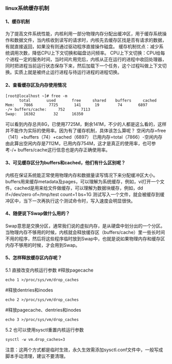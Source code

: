 ### linux系统缓存机制
#### 1、缓存机制
为了提高文件系统性能，内核利用一部分物理内存分配出缓冲区，用于缓存系统操作和数据文件，当内核收到读写的请求时，内核先去缓存区找是否有请求的数据，有就直接返回，如果没有则通过驱动程序直接操作磁盘。
缓存机制优点：减少系统调用次数，降低CPU上下文切换和磁盘访问频率。
CPU上下文切换：CPU给每个进程一定的服务时间，当时间片用完后，内核从正在运行的进程中收回处理器，同时把进程当前运行状态保存下来，然后加载下一个任务，这个过程叫做上下文切换。实质上就是被终止运行进程与待运行进程的进程切换。
#### 2、查看缓存区及内存使用情况
```
[root@localhost ~]# free -m
      total       used       free     shared    buffers     cached
Mem:    7866       7725       141      19        74       6897
-/+ buffers/cache:     752       7113
Swap:   16382        32      16350
```
可以看到内存总共8G，已使用7725M，剩余141M，不少的人都是这么看的，这样并不能作为实际的使用率。因为有了缓存机制，具体该怎么算呢？
空闲内存=free（141）+buffers（74）+cached（6897）
已用内存=total（7866）-空闲内存
由此算出空闲内存是7112M，已用内存754M，这才是真正的使用率，也可参考-/+ buffers/cache这行信息也是内存正确使用率。
#### 3、可见缓存区分为buffers和cached，他们有什么区别呢？
  内核在保证系统能正常使用物理内存和数据量读写情况下来分配缓冲区大小。buffers用来缓存metadata及pages，可以理解为系统缓存，例如，vi打开一个文件。cached是用来给文件做缓存，可以理解为数据块缓存，例如，dd if=/dev/zero of=/tmp/test count=1 bs=1G 测试写入一个文件，就会被缓存到缓冲区中，当下一次再执行这个测试命令时，写入速度会明显很快。
#### 4、随便说下Swap做什么用的？
  Swap意思是交换分区，通常我们说的虚拟内存，是从硬盘中划分出的一个分区。当物理内存不够用的时候，内核就会释放缓存区（buffers/cache）里一些长时间不用的程序，然后将这些程序临时放到Swap中，也就是说如果物理内存和缓存区内存不够用的时候，才会用到Swap。
#### 5、怎样释放缓存区内存呢？
 5.1 直接改变内核运行参数
 #释放pagecache
 ```
 echo 1 >/proc/sys/vm/drop_caches
 ```
 #释放dentries和inodes
 ```
 echo 2 >/proc/sys/vm/drop_caches
 ```
 #释放pagecache、dentries和inodes
 ```
 echo 3 >/proc/sys/vm/drop_caches 
 ```
 5.2 也可以使用sysctl重置内核运行参数 
 ```
 sysctl -w vm.drop_caches=3 
 ```
注意：这两个方式都是临时生效，永久生效需添加sysctl.conf文件中，一般写成脚本手动清理，建议不要清理。
